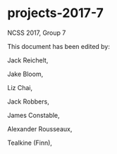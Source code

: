 # projects-2017-7
NCSS 2017, Group 7

This document has been edited by:

Jack Reichelt,

Jake Bloom,

Liz Chai,

Jack Robbers,

James Constable,

Alexander Rousseaux,

Tealkine (Finn),


